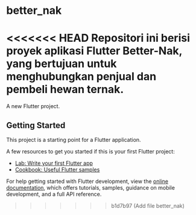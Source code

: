# better_nak
<<<<<<< HEAD
Repositori ini berisi proyek aplikasi Flutter Better-Nak, yang bertujuan untuk menghubungkan penjual dan pembeli hewan ternak.
=======

A new Flutter project.

## Getting Started

This project is a starting point for a Flutter application.

A few resources to get you started if this is your first Flutter project:

- [Lab: Write your first Flutter app](https://docs.flutter.dev/get-started/codelab)
- [Cookbook: Useful Flutter samples](https://docs.flutter.dev/cookbook)

For help getting started with Flutter development, view the
[online documentation](https://docs.flutter.dev/), which offers tutorials,
samples, guidance on mobile development, and a full API reference.
>>>>>>> b1d7b97 (Add file better_nak)
